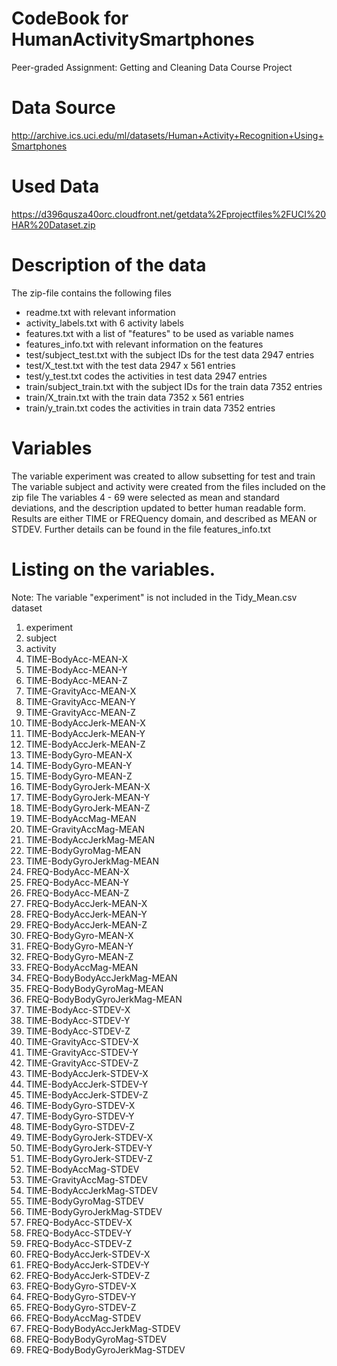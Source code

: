 # CodeBook for HumanActivitySmartphones
Peer-graded Assignment: Getting and Cleaning Data Course Project
# Data Source
http://archive.ics.uci.edu/ml/datasets/Human+Activity+Recognition+Using+Smartphones
# Used Data 
https://d396qusza40orc.cloudfront.net/getdata%2Fprojectfiles%2FUCI%20HAR%20Dataset.zip
# Description of the data
The zip-file contains the following files
- readme.txt with relevant information
- activity_labels.txt with 6 activity labels
- features.txt with a list of "features" to be used as variable names
- features_info.txt with relevant information on the features
- test/subject_test.txt with the subject IDs for the test data 2947 entries
- test/X_test.txt with the test data 2947 x 561 entries
- test/y_test.txt codes the activities in test data 2947 entries
- train/subject_train.txt with the subject IDs for the train data 7352 entries
- train/X_train.txt with the train data 7352 x 561 entries
- train/y_train.txt codes the activities in train data 7352 entries   
# Variables
The variable experiment was created to allow subsetting for test and train
The variable subject and activity were created from the files included on the zip file
The variables 4 - 69 were selected as mean and standard deviations, and the description updated to better human readable form.
Results are either TIME or FREQuency domain, and described as MEAN or STDEV. Further details can be found in the file features_info.txt

# Listing on the variables.
Note: The variable "experiment" is not included in the Tidy_Mean.csv dataset
1. experiment
2. subject
3. activity
4. TIME-BodyAcc-MEAN-X
5. TIME-BodyAcc-MEAN-Y
6. TIME-BodyAcc-MEAN-Z
7. TIME-GravityAcc-MEAN-X
8. TIME-GravityAcc-MEAN-Y
9. TIME-GravityAcc-MEAN-Z
10. TIME-BodyAccJerk-MEAN-X
11. TIME-BodyAccJerk-MEAN-Y
12. TIME-BodyAccJerk-MEAN-Z
13. TIME-BodyGyro-MEAN-X
14. TIME-BodyGyro-MEAN-Y
15. TIME-BodyGyro-MEAN-Z
16. TIME-BodyGyroJerk-MEAN-X
17. TIME-BodyGyroJerk-MEAN-Y
18. TIME-BodyGyroJerk-MEAN-Z
19. TIME-BodyAccMag-MEAN
20. TIME-GravityAccMag-MEAN
21. TIME-BodyAccJerkMag-MEAN
22. TIME-BodyGyroMag-MEAN
23. TIME-BodyGyroJerkMag-MEAN
24. FREQ-BodyAcc-MEAN-X
25. FREQ-BodyAcc-MEAN-Y
26. FREQ-BodyAcc-MEAN-Z
27. FREQ-BodyAccJerk-MEAN-X
28. FREQ-BodyAccJerk-MEAN-Y
29. FREQ-BodyAccJerk-MEAN-Z
30. FREQ-BodyGyro-MEAN-X
31. FREQ-BodyGyro-MEAN-Y
32. FREQ-BodyGyro-MEAN-Z
33. FREQ-BodyAccMag-MEAN
34. FREQ-BodyBodyAccJerkMag-MEAN
35. FREQ-BodyBodyGyroMag-MEAN
36. FREQ-BodyBodyGyroJerkMag-MEAN
37. TIME-BodyAcc-STDEV-X
38. TIME-BodyAcc-STDEV-Y
39. TIME-BodyAcc-STDEV-Z
40. TIME-GravityAcc-STDEV-X
41. TIME-GravityAcc-STDEV-Y
42. TIME-GravityAcc-STDEV-Z
43. TIME-BodyAccJerk-STDEV-X
44. TIME-BodyAccJerk-STDEV-Y
45. TIME-BodyAccJerk-STDEV-Z
46. TIME-BodyGyro-STDEV-X
47. TIME-BodyGyro-STDEV-Y
48. TIME-BodyGyro-STDEV-Z
49. TIME-BodyGyroJerk-STDEV-X
50. TIME-BodyGyroJerk-STDEV-Y
51. TIME-BodyGyroJerk-STDEV-Z
52. TIME-BodyAccMag-STDEV
53. TIME-GravityAccMag-STDEV
54. TIME-BodyAccJerkMag-STDEV
55. TIME-BodyGyroMag-STDEV
56. TIME-BodyGyroJerkMag-STDEV
57. FREQ-BodyAcc-STDEV-X
58. FREQ-BodyAcc-STDEV-Y
59. FREQ-BodyAcc-STDEV-Z
60. FREQ-BodyAccJerk-STDEV-X
61. FREQ-BodyAccJerk-STDEV-Y
62. FREQ-BodyAccJerk-STDEV-Z
63. FREQ-BodyGyro-STDEV-X
64. FREQ-BodyGyro-STDEV-Y
65. FREQ-BodyGyro-STDEV-Z
66. FREQ-BodyAccMag-STDEV
67. FREQ-BodyBodyAccJerkMag-STDEV
68. FREQ-BodyBodyGyroMag-STDEV
69. FREQ-BodyBodyGyroJerkMag-STDEV
